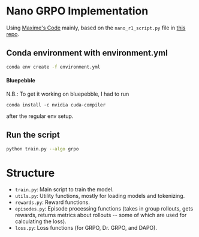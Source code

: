 # Nano GRPO Implementation

Using [Maxime's Code](https://gist.github.com/MaximeRobeyns/baed5ec2945cade48b6d705e3d6a214d) mainly, based on the `nano_r1_script.py` file in [this repo](https://github.com/McGill-NLP/nano-aha-moment/tree/main).


## Conda environment with environment.yml

```bash
conda env create -f environment.yml
```

#### Bluepebble

N.B.: To get it working on bluepebble, I had to run

```
conda install -c nvidia cuda-compiler
```

after the regular env setup.

## Run the script

```bash
python train.py --algo grpo
```

# Structure

- `train.py`: Main script to train the model.
- `utils.py`: Utility functions, mostly for loading models and tokenizing.
- `rewards.py`: Reward functions.
- `episodes.py`: Episode processing functions (takes in group rollouts, gets rewards, returns metrics about rollouts -- some of which are used for calculating the loss).
- `loss.py`: Loss functions (for GRPO, Dr. GRPO, and DAPO).
